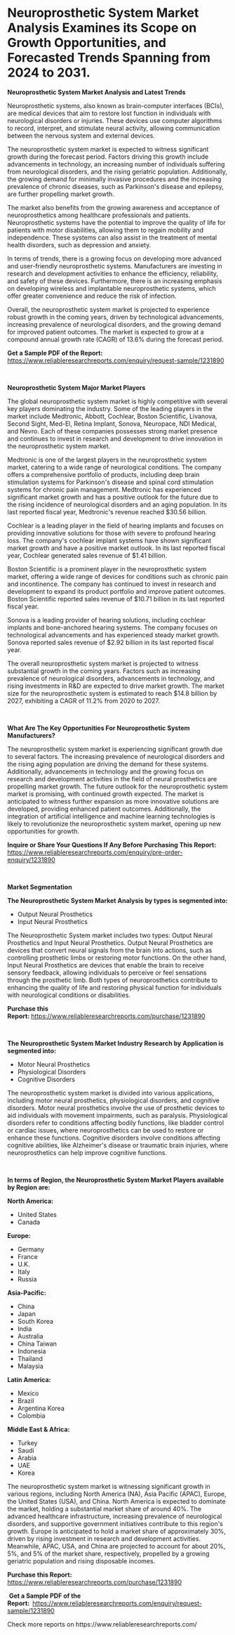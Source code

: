 <p><h1>Neuroprosthetic System Market Analysis Examines its Scope on Growth Opportunities, and Forecasted Trends Spanning from 2024 to 2031.</h1></p><p><strong>Neuroprosthetic System Market Analysis and Latest Trends</strong></p>
<p><p>Neuroprosthetic systems, also known as brain-computer interfaces (BCIs), are medical devices that aim to restore lost function in individuals with neurological disorders or injuries. These devices use computer algorithms to record, interpret, and stimulate neural activity, allowing communication between the nervous system and external devices.</p><p>The neuroprosthetic system market is expected to witness significant growth during the forecast period. Factors driving this growth include advancements in technology, an increasing number of individuals suffering from neurological disorders, and the rising geriatric population. Additionally, the growing demand for minimally invasive procedures and the increasing prevalence of chronic diseases, such as Parkinson's disease and epilepsy, are further propelling market growth.</p><p>The market also benefits from the growing awareness and acceptance of neuroprosthetics among healthcare professionals and patients. Neuroprosthetic systems have the potential to improve the quality of life for patients with motor disabilities, allowing them to regain mobility and independence. These systems can also assist in the treatment of mental health disorders, such as depression and anxiety.</p><p>In terms of trends, there is a growing focus on developing more advanced and user-friendly neuroprosthetic systems. Manufacturers are investing in research and development activities to enhance the efficiency, reliability, and safety of these devices. Furthermore, there is an increasing emphasis on developing wireless and implantable neuroprosthetic systems, which offer greater convenience and reduce the risk of infection.</p><p>Overall, the neuroprosthetic system market is projected to experience robust growth in the coming years, driven by technological advancements, increasing prevalence of neurological disorders, and the growing demand for improved patient outcomes. The market is expected to grow at a compound annual growth rate (CAGR) of 13.6% during the forecast period.</p></p>
<p><strong>Get a Sample PDF of the Report:&nbsp;</strong> <a href="https://www.reliableresearchreports.com/enquiry/request-sample/1231890">https://www.reliableresearchreports.com/enquiry/request-sample/1231890</a></p>
<p>&nbsp;</p>
<p><strong>Neuroprosthetic System Major Market Players</strong></p>
<p><p>The global neuroprosthetic system market is highly competitive with several key players dominating the industry. Some of the leading players in the market include Medtronic, Abbott, Cochlear, Boston Scientific, Livanova, Second Sight, Med-El, Retina Implant, Sonova, Neuropace, NDI Medical, and Nevro. Each of these companies possesses strong market presence and continues to invest in research and development to drive innovation in the neuroprosthetic system market.</p><p>Medtronic is one of the largest players in the neuroprosthetic system market, catering to a wide range of neurological conditions. The company offers a comprehensive portfolio of products, including deep brain stimulation systems for Parkinson's disease and spinal cord stimulation systems for chronic pain management. Medtronic has experienced significant market growth and has a positive outlook for the future due to the rising incidence of neurological disorders and an aging population. In its last reported fiscal year, Medtronic's revenue reached $30.56 billion.</p><p>Cochlear is a leading player in the field of hearing implants and focuses on providing innovative solutions for those with severe to profound hearing loss. The company's cochlear implant systems have shown significant market growth and have a positive market outlook. In its last reported fiscal year, Cochlear generated sales revenue of $1.41 billion.</p><p>Boston Scientific is a prominent player in the neuroprosthetic system market, offering a wide range of devices for conditions such as chronic pain and incontinence. The company has continued to invest in research and development to expand its product portfolio and improve patient outcomes. Boston Scientific reported sales revenue of $10.71 billion in its last reported fiscal year.</p><p>Sonova is a leading provider of hearing solutions, including cochlear implants and bone-anchored hearing systems. The company focuses on technological advancements and has experienced steady market growth. Sonova reported sales revenue of $2.92 billion in its last reported fiscal year.</p><p>The overall neuroprosthetic system market is projected to witness substantial growth in the coming years. Factors such as increasing prevalence of neurological disorders, advancements in technology, and rising investments in R&D are expected to drive market growth. The market size for the neuroprosthetic system is estimated to reach $14.8 billion by 2027, exhibiting a CAGR of 11.2% from 2020 to 2027.</p></p>
<p>&nbsp;</p>
<p><strong>What Are The Key Opportunities For Neuroprosthetic System Manufacturers?</strong></p>
<p><p>The neuroprosthetic system market is experiencing significant growth due to several factors. The increasing prevalence of neurological disorders and the rising aging population are driving the demand for these systems. Additionally, advancements in technology and the growing focus on research and development activities in the field of neural prosthetics are propelling market growth. The future outlook for the neuroprosthetic system market is promising, with continued growth expected. The market is anticipated to witness further expansion as more innovative solutions are developed, providing enhanced patient outcomes. Additionally, the integration of artificial intelligence and machine learning technologies is likely to revolutionize the neuroprosthetic system market, opening up new opportunities for growth.</p></p>
<p><strong>Inquire or Share Your Questions If Any Before Purchasing This Report:</strong> <a href="https://www.reliableresearchreports.com/enquiry/pre-order-enquiry/1231890">https://www.reliableresearchreports.com/enquiry/pre-order-enquiry/1231890</a></p>
<p>&nbsp;</p>
<p><strong>Market Segmentation</strong></p>
<p><strong>The Neuroprosthetic System Market Analysis by types is segmented into:</strong></p>
<p><ul><li>Output Neural Prosthetics</li><li>Input Neural Prosthetics</li></ul></p>
<p><p>The Neuroprosthetic System market includes two types: Output Neural Prosthetics and Input Neural Prosthetics. Output Neural Prosthetics are devices that convert neural signals from the brain into actions, such as controlling prosthetic limbs or restoring motor functions. On the other hand, Input Neural Prosthetics are devices that enable the brain to receive sensory feedback, allowing individuals to perceive or feel sensations through the prosthetic limb. Both types of neuroprosthetics contribute to enhancing the quality of life and restoring physical function for individuals with neurological conditions or disabilities.</p></p>
<p><strong>Purchase this Report:&nbsp;</strong><a href="https://www.reliableresearchreports.com/purchase/1231890">https://www.reliableresearchreports.com/purchase/1231890</a></p>
<p>&nbsp;</p>
<p><strong>The Neuroprosthetic System Market Industry Research by Application is segmented into:</strong></p>
<p><ul><li>Motor Neural Prosthetics</li><li>Physiological Disorders</li><li>Cognitive Disorders</li></ul></p>
<p><p>The neuroprosthetic system market is divided into various applications, including motor neural prosthetics, physiological disorders, and cognitive disorders. Motor neural prosthetics involve the use of prosthetic devices to aid individuals with movement impairments, such as paralysis. Physiological disorders refer to conditions affecting bodily functions, like bladder control or cardiac issues, where neuroprosthetics can be used to restore or enhance these functions. Cognitive disorders involve conditions affecting cognitive abilities, like Alzheimer's disease or traumatic brain injuries, where neuroprosthetics can help improve cognitive functions.</p></p>
<p>&nbsp;</p>
<p><strong>In terms of Region, the Neuroprosthetic System Market Players available by Region are:</strong></p>
<p>
    <p> <strong> North America: </strong>
        <ul>
            <li>United States</li>
            <li>Canada</li>
        </ul>
        </p> 
    <p> <strong> Europe: </strong>
        <ul>
            <li>Germany</li>
            <li>France</li>
            <li>U.K.</li>
            <li>Italy</li>
            <li>Russia</li>
        </ul>
        </p> 
    <p> <strong> Asia-Pacific: </strong>
        <ul>
            <li>China</li>
            <li>Japan</li>
            <li>South Korea</li>
            <li>India</li>
            <li>Australia</li>
            <li>China Taiwan</li>
            <li>Indonesia</li>
            <li>Thailand</li>
            <li>Malaysia</li>
        </ul>
        </p> 
    <p> <strong> Latin America: </strong>
        <ul>
            <li>Mexico</li>
            <li>Brazil</li>
            <li>Argentina Korea</li>
            <li>Colombia</li>
        </ul>
        </p> 
    <p> <strong> Middle East & Africa: </strong>
        <ul>
            <li>Turkey</li>
            <li>Saudi</li>
            <li>Arabia</li>
            <li>UAE</li>
            <li>Korea</li>
        </ul>
    </p>
    </p>
<p><p>The neuroprosthetic system market is witnessing significant growth in various regions, including North America (NA), Asia Pacific (APAC), Europe, the United States (USA), and China. North America is expected to dominate the market, holding a substantial market share of around 40%. The advanced healthcare infrastructure, increasing prevalence of neurological disorders, and supportive government initiatives contribute to this region's growth. Europe is anticipated to hold a market share of approximately 30%, driven by rising investment in research and development activities. Meanwhile, APAC, USA, and China are projected to account for about 20%, 5%, and 5% of the market share, respectively, propelled by a growing geriatric population and rising disposable incomes.</p></p>
<p><strong>Purchase this Report: </strong><a href="https://www.reliableresearchreports.com/purchase/1231890">https://www.reliableresearchreports.com/purchase/1231890</a></p>
<p>&nbsp;<strong>Get a Sample PDF of the Report:&nbsp;&nbsp;</strong><a href="https://www.reliableresearchreports.com/enquiry/request-sample/1231890">https://www.reliableresearchreports.com/enquiry/request-sample/1231890</a></p>
<p><strong></strong></p>
<p>Check more reports on https://www.reliableresearchreports.com/</p>